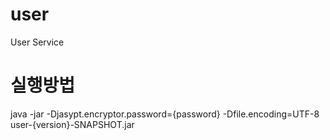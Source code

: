 # user
User Service

# 실행방법
java -jar -Djasypt.encryptor.password={password} -Dfile.encoding=UTF-8 user-{version}-SNAPSHOT.jar
